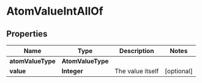

# AtomValueIntAllOf


## Properties

Name | Type | Description | Notes
------------ | ------------- | ------------- | -------------
**atomValueType** | **AtomValueType** |  | 
**value** | **Integer** | The value itself |  [optional]




